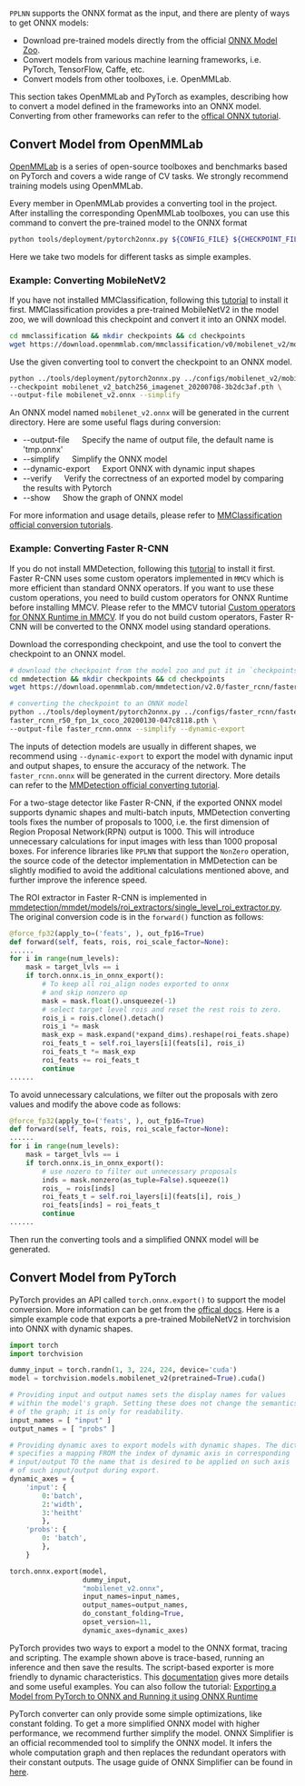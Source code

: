 `PPLNN` supports the ONNX format as the input, and there are plenty of ways to get ONNX models:
* Download pre-trained models directly from the official [ONNX Model Zoo](https://github.com/onnx/models).
* Convert models from various machine learning frameworks, i.e. PyTorch, TensorFlow, Caffe, etc.
* Convert models from other toolboxes, i.e. OpenMMLab.

This section takes OpenMMLab and PyTorch as examples, describing how to convert a model defined in the frameworks into an ONNX model. Converting from other frameworks can refer to the [offical ONNX tutorial](https://github.com/onnx/tutorials).


## Convert Model from OpenMMLab

[OpenMMLab](https://github.com/open-mmlab) is a series of open-source toolboxes and benchmarks based on PyTorch and covers a wide range of CV tasks. We strongly recommend training models using OpenMMLab.

Every member in OpenMMLab provides a converting tool in the project. After installing the corresponding OpenMMLab toolboxes, you can use this command to convert the pre-trained model to the ONNX format
```bash
python tools/deployment/pytorch2onnx.py ${CONFIG_FILE} ${CHECKPOINT_FILE} --output_file ${ONNX_FILE} [--shape ${INPUT_SHAPE} --dynamic-export --verify]
```
Here we take two models for different tasks as simple examples.

### Example: Converting MobileNetV2

If you have not installed MMClassification, following this [tutorial](https://github.com/open-mmlab/mmclassification/blob/master/docs/install.md) to install it first. MMClassification provides a pre-trained MobileNetV2 in the model zoo, we will download this checkpoint and convert it into an ONNX model.

```bash
cd mmclassification && mkdir checkpoints && cd checkpoints
wget https://download.openmmlab.com/mmclassification/v0/mobilenet_v2/mobilenet_v2_batch256_imagenet_20200708-3b2dc3af.pth
```

Use the given converting tool to convert the checkpoint to an ONNX model.

```bash
python ../tools/deployment/pytorch2onnx.py ../configs/mobilenet_v2/mobilenet_v2_b32x8_imagenet.py \
--checkpoint mobilenet_v2_batch256_imagenet_20200708-3b2dc3af.pth \
--output-file mobilenet_v2.onnx --simplify
```

An ONNX model named `mobilenet_v2.onnx` will be generated in the current directory.
Here are some useful flags during conversion:
* --output-file &emsp; Specify the name of output file, the default name is 'tmp.onnx'
* --simplify &emsp; Simplify the ONNX model
* --dynamic-export &emsp; Export ONNX with dynamic input shapes
* --verify &emsp; Verify the correctness of an exported model by comparing the results with Pytorch
* --show &emsp; Show the graph of ONNX model

For more information and usage details, please refer to [MMClassification official conversion tutorials](https://github.com/open-mmlab/mmclassification/blob/master/docs_zh-CN/tutorials/pytorch2onnx.md).

### Example: Converting Faster R-CNN

If you do not install MMDetection, following this [tutorial](https://github.com/open-mmlab/mmdetection/blob/master/docs/get_started.md) to install it first. Faster R-CNN uses some custom operators implemented in `MMCV` which is more efficient than standard ONNX operators. If you want to use these custom operations, you need to build custom operators for ONNX Runtime before installing MMCV. Please refer to the MMCV tutorial [Custom operators for ONNX Runtime in MMCV](https://github.com/open-mmlab/mmcv/blob/master/docs/deployment/onnxruntime_op.md#how-to-build-custom-operators-for-onnx-runtime). If you do not build custom operators, Faster R-CNN will be converted to the ONNX model using standard operations.

Download the corresponding checkpoint, and use the tool to convert the checkpoint to an ONNX model.
```bash
# download the checkpoint from the model zoo and put it in `checkpoints/`
cd mmdetection && mkdir checkpoints && cd checkpoints
wget https://download.openmmlab.com/mmdetection/v2.0/faster_rcnn/faster_rcnn_r50_fpn_1x_coco/faster_rcnn_r50_fpn_1x_coco_20200130-047c8118.pth

# converting the checkpoint to an ONNX model
python ../tools/deployment/pytorch2onnx.py ../configs/faster_rcnn/faster_rcnn_r50_fpn_1x_coco.py \
faster_rcnn_r50_fpn_1x_coco_20200130-047c8118.pth \
--output-file faster_rcnn.onnx --simplify --dynamic-export
```

The inputs of detection models are usually in different shapes, we recommend using `--dynamic-export` to export the model with dynamic input and output shapes, to ensure the accuracy of the network. 
The `faster_rcnn.onnx` will be generated in the current directory. More details can refer to the [MMDetection official converting tutorial](https://github.com/open-mmlab/mmdetection/blob/master/docs/tutorials/pytorch2onnx.md). 



For a two-stage detector like Faster R-CNN, if the exported ONNX model supports dynamic shapes and multi-batch inputs, MMDetection converting tools fixes the number of proposals to 1000, i.e. the first dimension of Region Proposal Network(RPN) output is 1000. This will introduce unnecessary calculations for input images with less than 1000 proposal boxes. For inference libraries like `PPLNN` that support the `NonZero` operation, the source code of the detector implementation in MMDetection can be slightly modified to avoid the additional calculations mentioned above, and further improve the inference speed.

The ROI extractor in Faster R-CNN is implemented in [mmdetection/mmdet/models/roi_extractors/single_level_roi_extractor.py](https://github.com/open-mmlab/mmdetection/blob/30a7073a328aebccb24bd6bef2f13d3ddfca765f/mmdet/models/roi_heads/roi_extractors/single_level_roi_extractor.py#L85). The original conversion code is in the `forward()` function as follows:

```python
@force_fp32(apply_to=('feats', ), out_fp16=True)
def forward(self, feats, rois, roi_scale_factor=None):
......
for i in range(num_levels):
    mask = target_lvls == i
    if torch.onnx.is_in_onnx_export():
        # To keep all roi_align nodes exported to onnx
        # and skip nonzero op
        mask = mask.float().unsqueeze(-1)
        # select target level rois and reset the rest rois to zero.
        rois_i = rois.clone().detach()
        rois_i *= mask
        mask_exp = mask.expand(*expand_dims).reshape(roi_feats.shape)
        roi_feats_t = self.roi_layers[i](feats[i], rois_i)
        roi_feats_t *= mask_exp
        roi_feats += roi_feats_t
        continue
......
```

To avoid unnecessary calculations, we filter out the proposals with zero values and modify the above code as follows:

```python
@force_fp32(apply_to=('feats', ), out_fp16=True)
def forward(self, feats, rois, roi_scale_factor=None):
......
for i in range(num_levels):
    mask = target_lvls == i
    if torch.onnx.is_in_onnx_export():
        # use nozero to filter out unnecessary proposals
        inds = mask.nonzero(as_tuple=False).squeeze(1)
        rois_ = rois[inds]
        roi_feats_t = self.roi_layers[i](feats[i], rois_)
        roi_feats[inds] = roi_feats_t
        continue
......
```

Then run the converting tools and a simplified ONNX model will be generated.


## Convert Model from PyTorch
PyTorch provides an API called `torch.onnx.export()` to support the model conversion. More information can be get from the [offical docs](https://pytorch.org/docs/stable/onnx.html?highlight=torch%20onnx%20export#torch.onnx.export). Here is a simple example code that exports a pre-trained MobileNetV2 in torchvision into ONNX with dynamic shapes. 

```python
import torch
import torchvision

dummy_input = torch.randn(1, 3, 224, 224, device='cuda')
model = torchvision.models.mobilenet_v2(pretrained=True).cuda()

# Providing input and output names sets the display names for values
# within the model's graph. Setting these does not change the semantics
# of the graph; it is only for readability.
input_names = [ "input" ]
output_names = [ "probs" ]

# Providing dynamic axes to export models with dynamic shapes. The dictionary 
# specifies a mapping FROM the index of dynamic axis in corresponding 
# input/output TO the name that is desired to be applied on such axis 
# of such input/output during export.
dynamic_axes = {
    'input': {
        0:'batch',
        2:'width',
        3:'heitht'
        },
    'probs': {
        0: 'batch',
        },
    }

torch.onnx.export(model, 
                  dummy_input, 
                  "mobilenet_v2.onnx", 
                  input_names=input_names, 
                  output_names=output_names, 
                  do_constant_folding=True,
                  opset_version=11, 
                  dynamic_axes=dynamic_axes)
```

PyTorch provides two ways to export a model to the ONNX format, tracing and scripting. The example shown above is trace-based, running an inference and then save the results. The script-based exporter is more friendly to dynamic characteristics. This [documentation](https://pytorch.org/docs/stable/onnx.html) gives more details and some useful examples. You can also follow the tutorial: [Exporting a Model from PyTorch to ONNX and Running it using ONNX Runtime](https://pytorch.org/tutorials/advanced/super_resolution_with_onnxruntime.html)

PyTorch converter can only provide some simple optimizations, like constant folding. To get a more simplified ONNX model with higher performance, we recommend further simplify the model. ONNX Simplifier is an official recommended tool to simplify the ONNX model. It infers the whole computation graph and then replaces the redundant operators with their constant outputs. The usage guide of ONNX Simplifier can be found in [here](https://github.com/daquexian/onnx-simplifier).